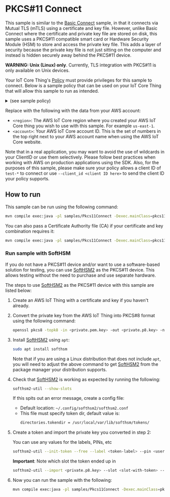 # PKCS#11 Connect

This sample is similar to the [Basic Connect](../BasicConnect/README.md) sample, in that it connects via Mutual TLS (mTLS) using a certificate and key file. However, unlike Basic Connect where the certificate and private key file are stored on disk, this sample uses a PKCS#11 compatible smart card or Hardware Security Module (HSM) to store and access the private key file. This adds a layer of security because the private key file is not just sitting on the computer and instead is hidden securely away behind the PKCS#11 device.

**WARNING: Unix (Linux) only**. Currently, TLS integration with PKCS#11 is only available on Unix devices.

Your IoT Core Thing's [Policy](https://docs.aws.amazon.com/iot/latest/developerguide/iot-policies.html) must provide privileges for this sample to connect. Below is a sample policy that can be used on your IoT Core Thing that will allow this sample to run as intended.

<details>
<summary>(see sample policy)</summary>
<pre>
{
  "Version": "2012-10-17",
  "Statement": [
    {
      "Effect": "Allow",
      "Action": [
        "iot:Connect"
      ],
      "Resource": [
        "arn:aws:iot:<b>region</b>:<b>account</b>:client/test-*"
      ]
    }
  ]
}
</pre>
</details>

Replace with the following with the data from your AWS account:
* `<region>`: The AWS IoT Core region where you created your AWS IoT Core thing you wish to use with this sample. For example `us-east-1`.
* `<account>`: Your AWS IoT Core account ID. This is the set of numbers in the top right next to your AWS account name when using the AWS IoT Core website.

Note that in a real application, you may want to avoid the use of wildcards in your ClientID or use them selectively. Please follow best practices when working with AWS on production applications using the SDK. Also, for the purposes of this sample, please make sure your policy allows a client ID of `test-*` to connect or use `--client_id <client ID here>` to send the client ID your policy supports.

## How to run

This sample can be run using the following command:

```sh
mvn compile exec:java -pl samples/Pkcs11Connect -Dexec.mainClass=pkcs11connect.Pkcs11Connect -Dexec.args="--endpoint <endpoint> --cert <path to certificate> --pkcs11_lib <path to PKCS11 lib> --pin <user-pin> --token_label <token-label> --key_label <key-label>"
```

You can also pass a Certificate Authority file (CA) if your certificate and key combination requires it:

```sh
mvn compile exec:java -pl samples/Pkcs11Connect -Dexec.mainClass=pkcs11connect.Pkcs11Connect -Dexec.args="--endpoint <endpoint> --cert <path to certificate> --pkcs11_lib <path to PKCS11 lib> --pin <user-pin> --token_label <token-label> --key_label <key-label> --ca_file <path to CA file>"
```

### Run sample with SoftHSM

If you do not have a PKCS#11 device and/or want to use a software-based solution for testing, you can use [SoftHSM2](https://www.opendnssec.org/softhsm/) as the PKCS#11 device. This allows testing without the need to purchase and use separate hardware.

The steps to use [SoftHSM2](https://www.opendnssec.org/softhsm/) as the PKCS#11 device with this sample are listed below:

1. Create an AWS IoT Thing with a certificate and key if you haven't already.

2. Convert the private key from the AWS IoT Thing into PKCS#8 format using the following command:

    ```sh
    openssl pkcs8 -topk8 -in <private.pem.key> -out <private.p8.key> -nocrypt
    ```

3. Install [SoftHSM2](https://www.opendnssec.org/softhsm/) using `apt`:

    ```sh
    sudo apt install softhsm
    ```

    Note that if you are using a Linux distribution that does not include `apt`, you will need to
    adjust the above command to get [SoftHSM2](https://www.opendnssec.org/softhsm/) from the package manager your distribution supports.

4. Check that [SoftHSM2](https://www.opendnssec.org/softhsm/) is working as expected by running the following:

    ```sh
    softhsm2-util --show-slots
    ```

    If this spits out an error message, create a config file:
    *   Default location: `~/.config/softhsm2/softhsm2.conf`
    *   This file must specify token dir, default value is:
        ```sh
        directories.tokendir = /usr/local/var/lib/softhsm/tokens/
        ```

5. Create a token and import the private key you converted in step 2:

    You can use any values for the labels, PINs, etc

    ```sh
    softhsm2-util --init-token --free --label <token-label> --pin <user-pin> --so-pin <so-pin>
    ```

    **Important**: Note which slot the token ended up in

    ```sh
    softhsm2-util --import <private.p8.key> --slot <slot-with-token> --label <key-label> --id <hex-chars> --pin <user-pin>
    ```

6. Now you can run the sample with the following:

    ```sh
    mvn compile exec:java -pl samples/Pkcs11Connect -Dexec.mainClass=pkcs11connect.Pkcs11Connect -Dexec.args='--endpoint <endpoint> --cert <path to certificate> --ca_file <path to root CA> --pkcs11_lib <path to PKCS11 lib> --pin <user-pin> --token_label <token-label> --key_label <key-label>'
    ```
